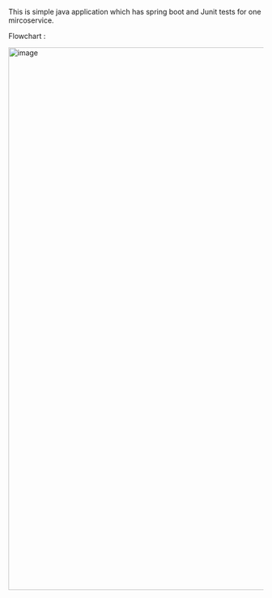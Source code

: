 This is simple java application which has spring boot and Junit tests for one mircoservice.

Flowchart :

<img width="840" height="1070" alt="image" src="https://github.com/user-attachments/assets/78609e2b-fc0c-4546-9aff-077c9798afd1" />
